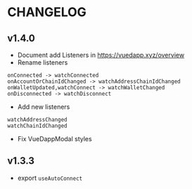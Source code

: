 # CHANGELOG

## v1.4.0
- Document add Listeners in https://vuedapp.xyz/overview
- Rename listeners
```
onConnected -> watchConnected
onAccountOrChainIdChanged -> watchAddressChainIdChanged
onWalletUpdated,watchConnect -> watchWalletChanged
onDisconnected -> watchDisconnect
```

- Add new listeners
```
watchAddressChanged
watchChainIdChanged
```
- Fix VueDappModal styles

## v1.3.3
- export `useAutoConnect`
